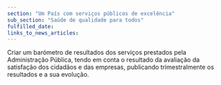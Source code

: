 ```yaml
---
section: "Um País com serviços públicos de excelência"
sub_section: "Saúde de qualidade para todos"
fulfilled_date:
links_to_news_articles:
---
```


Criar um barómetro de resultados dos serviços prestados pela Administração Pública, tendo em conta o resultado da avaliação da satisfação dos cidadãos e das empresas, publicando trimestralmente os resultados e a sua evolução.